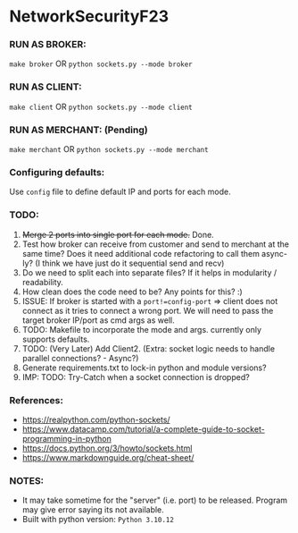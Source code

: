 # NetworkSecurityF23
  
### RUN AS BROKER:  
`make broker` OR `python sockets.py --mode broker`  
  
### RUN AS CLIENT:  
`make client` OR `python sockets.py --mode client`  
  
### RUN AS MERCHANT:  (Pending)  
`make merchant` OR `python sockets.py --mode merchant`  
  
### Configuring defaults:  
Use `config` file to define default IP and ports for each mode.  
  
### TODO:  
1. ~~Merge 2 ports into single port for each mode.~~    Done.
2. Test how broker can receive from customer and send to merchant at the same time? Does it need additional code refactoring to call them async-ly?     (I think we have just do it sequential send and recv)
3. Do we need to split each into separate files? If it helps in modularity / readability.
4. How clean does the code need to be? Any points for this? :)
5. ISSUE: If broker is started with a `port!=config-port` => client does not connect as it tries to connect a wrong port. We will need to pass the target broker IP/port as cmd args as well.
6. TODO: Makefile to incorporate the mode and args. currently only supports defaults.
7. TODO: (Very Later) Add Client2. (Extra: socket logic needs to handle parallel connections? - Async?)
8. Generate requirements.txt to lock-in python and module versions?
9. IMP: TODO: Try-Catch when a socket connection is dropped?
  
### References:  
- https://realpython.com/python-sockets/
- https://www.datacamp.com/tutorial/a-complete-guide-to-socket-programming-in-python
- https://docs.python.org/3/howto/sockets.html
- https://www.markdownguide.org/cheat-sheet/
    
### NOTES:
- It may take sometime for the "server" (i.e. port) to be released. Program may give error saying its not available.
- Built with python version: `Python 3.10.12`
  
